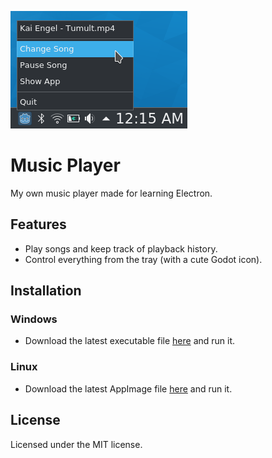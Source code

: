 ![preview](preview.png)
# Music Player
My own music player made for learning Electron. 

## Features 
- Play songs and keep track of playback history.
- Control everything from the tray (with a cute Godot icon).

## Installation
### Windows
- Download the latest executable file [here](https://github.com/tghgg/music-player/releases) and run it.
### Linux
- Download the latest AppImage file [here](https://github.com/tghgg/music-player/releases) and run it.
## License
Licensed under the MIT license.
